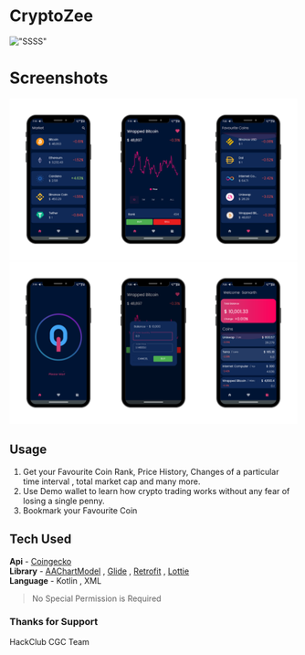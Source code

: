 # CryptoZee
!["SSSS"](./images/about.png)

# Screenshots
!["SSSS"](./images/screenshots1.png)
!["SSSS"](./images/screenshots2.png)

## Usage 
1. Get your Favourite Coin Rank, Price  History, Changes of a particular time interval , total market cap and many more.
2. Use Demo wallet to learn how crypto trading works without any fear of losing a single penny.
3. Bookmark your Favourite Coin 
## Tech Used
**Api** - [Coingecko](https://www.coingecko.com/en/api) <br>
**Library** -   [AAChartModel](https://github.com/AAChartModel/AAChartKit) ,
[Glide](https://github.com/bumptech/glide) , 
[Retrofit](https://github.com/square/retrofit) ,
[Lottie](https://github.com/airbnb/lottie)<br>
**Language** - Kotlin , XML

>No Special Permission is Required 

### Thanks for Support
  HackClub CGC Team 


 

